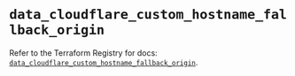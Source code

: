 # `data_cloudflare_custom_hostname_fallback_origin`

Refer to the Terraform Registry for docs: [`data_cloudflare_custom_hostname_fallback_origin`](https://registry.terraform.io/providers/cloudflare/cloudflare/5.8.4/docs/data-sources/custom_hostname_fallback_origin).
